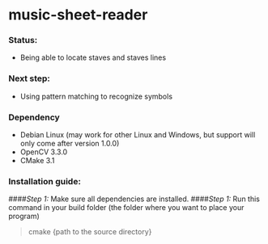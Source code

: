 # music-sheet-reader

### Status:
- Being able to locate staves and staves lines

### Next step:
- Using pattern matching to recognize symbols

### Dependency
 - Debian Linux (may work for other Linux and Windows, but support will only come after version 1.0.0)
 - OpenCV 3.3.0
 - CMake 3.1

### Installation guide:
####*Step 1:* Make sure all dependencies are installed.
####*Step 1:* Run this command in your build folder (the folder where you want to place your program)
> cmake {path to the source directory}
